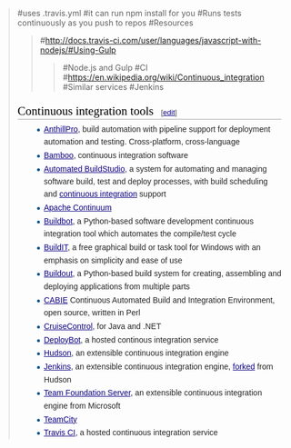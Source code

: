 >#uses .travis.yml
>#it can run npm install for you
>#Runs tests continuously as you push to repos
>#Resources
>>#http://docs.travis-ci.com/user/languages/javascript-with-nodejs/#Using-Gulp
>>>#Node.js and Gulp
>>#CI
>>>#https://en.wikipedia.org/wiki/Continuous_integration
>#Similar services
>>#Jenkins
><h2 style="color: black; font-weight: normal; margin-top: 1em; margin-bottom: 0.25em; overflow: hidden; padding: 0px; border-bottom-width: 1px; border-bottom-style: solid; border-bottom-color: rgb(170, 170, 170); font-size: 1.5em; font-family: 'Linux Libertine', Georgia, Times, serif; line-height: 1.3; background-image: none; background-attachment: initial; background-size: initial; background-origin: initial; background-clip: initial; background-position: initial; background-repeat: initial;"><span class="mw-headline" id="Continuous_integration_tools">Continuous integration tools</span><span class="mw-editsection" style="-webkit-user-select: none; font-size: small; margin-left: 1em; vertical-align: baseline; line-height: 1em; display: inline-block; white-space: nowrap; unicode-bidi: -webkit-isolate; font-family: sans-serif;"><span class="mw-editsection-bracket" style="margin-right: 0px; color: rgb(85, 85, 85); margin-left: 0px;">[</span><a href="https://en.wikipedia.org/w/index.php?title=List_of_build_automation_software&amp;action=edit&amp;section=4" title="Edit section: Continuous integration tools" style="color: rgb(11, 0, 128); background: none;">edit</a><span class="mw-editsection-bracket" style="margin-left: 0px; color: rgb(85, 85, 85); margin-right: 0px;">]</span></span></h2><ul style="margin-top: 0.3em; margin-bottom: 0px; margin-left: 1.6em; list-style-image: url(data:image/svg+xml,%3C%3Fxml%20version%3D%221.0%22%20encoding%3D%22UTF-8%22%3F%3E%0A%3Csvg%20xmlns%3D%22http%3A%2F%2Fwww.w3.org%2F2000%2Fsvg%22%20version%3D%221.1%22%20width%3D%225%22%20height%3D%2213%22%3E%0A%3Ccircle%20cx%3D%222.5%22%20cy%3D%229.5%22%20r%3D%222.5%22%20fill%3D%22%2300528c%22%2F%3E%0A%3C%2Fsvg%3E%0A); color: rgb(37, 37, 37); font-family: sans-serif; line-height: 22.3999996185303px;"><li style="margin-bottom: 0.1em;"><a href="https://en.wikipedia.org/wiki/AnthillPro" title="AnthillPro" style="color: rgb(11, 0, 128); background: none;">AnthillPro</a>, build automation with pipeline support for deployment automation and testing. Cross-platform, cross-language</li><li style="margin-bottom: 0.1em;"><a href="https://en.wikipedia.org/wiki/Bamboo_(software)" title="Bamboo (software)" style="color: rgb(11, 0, 128); background: none;">Bamboo</a>, continuous integration software</li><li style="margin-bottom: 0.1em;"><a href="https://en.wikipedia.org/wiki/Automated_BuildStudio" title="Automated BuildStudio" style="color: rgb(11, 0, 128); background: none;">Automated BuildStudio</a>, a system for automating and managing software build, test and deploy processes, with build scheduling and&nbsp;<a href="https://en.wikipedia.org/wiki/Continuous_integration" title="Continuous integration" style="color: rgb(11, 0, 128); background: none;">continuous integration</a>&nbsp;support</li><li style="margin-bottom: 0.1em;"><a href="https://en.wikipedia.org/wiki/Apache_Continuum" title="Apache Continuum" style="color: rgb(11, 0, 128); background: none;">Apache Continuum</a></li><li style="margin-bottom: 0.1em;"><a href="https://en.wikipedia.org/wiki/Buildbot" title="Buildbot" style="color: rgb(11, 0, 128); background: none;">Buildbot</a>, a Python-based software development continuous integration tool which automates the compile/test cycle</li><li style="margin-bottom: 0.1em;"><a href="https://en.wikipedia.org/wiki/BuildIT" title="BuildIT" style="color: rgb(11, 0, 128); background: none;">BuildIT</a>, a free graphical build or task tool for Windows with an emphasis on simplicity and ease of use</li><li style="margin-bottom: 0.1em;"><a href="https://en.wikipedia.org/wiki/Buildout" title="Buildout" style="color: rgb(11, 0, 128); background: none;">Buildout</a>, a Python-based build system for creating, assembling and deploying applications from multiple parts</li><li style="margin-bottom: 0.1em;"><a href="https://en.wikipedia.org/wiki/CABIE" title="CABIE" style="color: rgb(11, 0, 128); background: none;">CABIE</a>&nbsp;Continuous Automated Build and Integration Environment, open source, written in Perl</li><li style="margin-bottom: 0.1em;"><a href="https://en.wikipedia.org/wiki/CruiseControl" title="CruiseControl" style="color: rgb(11, 0, 128); background: none;">CruiseControl</a>, for Java and .NET</li><li style="margin-bottom: 0.1em;"><a href="https://en.wikipedia.org/wiki/Wildbit#DeployBot" title="Wildbit" style="color: rgb(11, 0, 128); background: none;">DeployBot</a>, a hosted continous integration service</li><li style="margin-bottom: 0.1em;"><a href="https://en.wikipedia.org/wiki/Hudson_(software)" title="Hudson (software)" style="color: rgb(11, 0, 128); background: none;">Hudson</a>, an extensible continuous integration engine</li><li style="margin-bottom: 0.1em;"><a href="https://en.wikipedia.org/wiki/Jenkins_(software)" title="Jenkins (software)" style="color: rgb(11, 0, 128); background: none;">Jenkins</a>, an extensible continuous integration engine,&nbsp;<a href="https://en.wikipedia.org/wiki/Fork_(software_development)" title="Fork (software development)" style="color: rgb(11, 0, 128); background: none;">forked</a>&nbsp;from Hudson</li><li style="margin-bottom: 0.1em;"><a href="https://en.wikipedia.org/wiki/Team_Foundation_Server" title="Team Foundation Server" style="color: rgb(11, 0, 128); background: none;">Team Foundation Server</a>, an extensible continuous integration engine from Microsoft</li><li style="margin-bottom: 0.1em;"><a href="https://en.wikipedia.org/wiki/TeamCity" title="TeamCity" style="color: rgb(11, 0, 128); background: none;">TeamCity</a></li><li style="margin-bottom: 0.1em;"><a href="https://en.wikipedia.org/wiki/Travis_CI" title="Travis CI" style="color: rgb(11, 0, 128); background: none;">Travis CI</a>, a hosted continuous integration service</li></ul>
